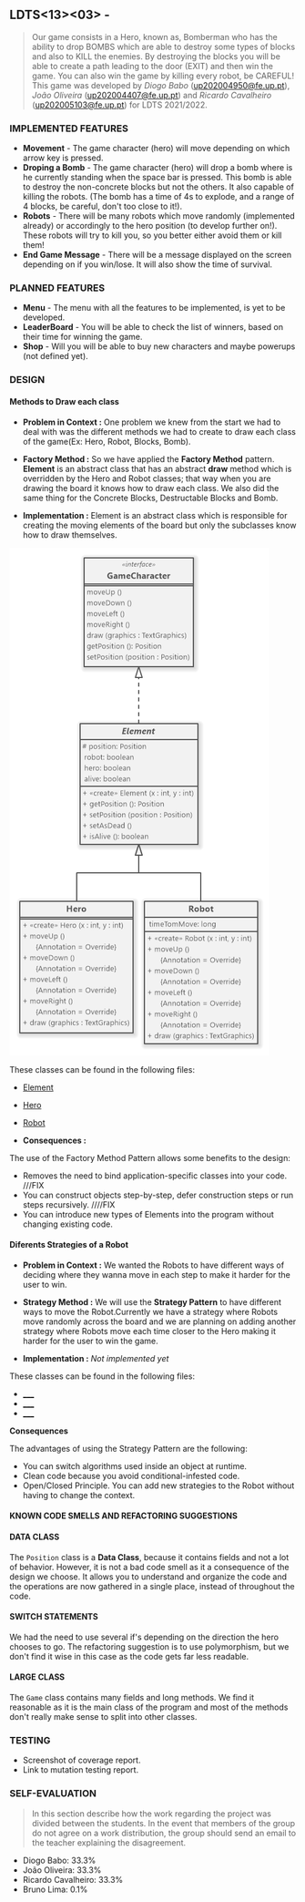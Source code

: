 ## LDTS<13><03> - <BOMBERMAN>

> Our game consists in a Hero, known as, Bomberman who has the ability to drop BOMBS which are able to destroy some types of blocks and also to KILL the enemies. By destroying the blocks you will be able to create a path leading to the door (EXIT) and then win the game. You can also win the game by killing every robot, be CAREFUL!
This game was developed by *Diogo Babo* (up202004950@fe.up.pt), *João Oliveira* (up202004407@fe.up.pt) and *Ricardo Cavalheiro* (up202005103@fe.up.pt) for LDTS 2021/2022.

### IMPLEMENTED FEATURES

- **Movement** - The game character (hero) will move depending on which arrow key is pressed.
- **Droping a Bomb** - The game character (hero) will drop a bomb where is he currently standing when the space bar is pressed. This bomb is able to destroy the non-concrete blocks but not the others. It also capable of killing the robots. (The bomb has a time of 4s to explode, and a range of 4 blocks, be careful, don't too close to it!).
- **Robots** - There will be many robots which move randomly (implemented already) or accordingly to the hero position (to develop further on!). These robots will try to kill you, so you better either avoid them or kill them!
- **End Game Message** - There will be a message displayed on the screen depending on if you win/lose. It will also show the time of survival.
  

### PLANNED FEATURES

- **Menu** - The menu with all the features to be implemented, is yet to be developed.
- **LeaderBoard** - You will be able to check the list of winners, based on their time for winning the game.
- **Shop** - Will you will be able to buy new characters and maybe powerups (not defined yet).

### DESIGN

#### Methods to Draw each class

- **Problem in Context :** One problem we knew from the start we had to deal with was the different methods we had to create to draw each class of the game(Ex: Hero, Robot, Blocks, Bomb).


- **Factory Method :** So we have applied the **Factory Method** pattern. **Element** is an abstract class that has an abstract **draw** method which is overridden by the Hero and Robot classes; that way when you are drawing the board it knows how to draw each class. We also did the same thing for the Concrete Blocks, Destructable Blocks and Bomb.


- **Implementation :** Element is an abstract class which is responsible for creating the moving elements of the board but only the subclasses know how to draw themselves.

![img](images/UML/Element.png)

These classes can be found in the following files:

- [Element](https://github.com/FEUP-LDTS-2021/ldts-project-assignment-g1303/blob/109d3ca525284eabda8cbbab17f4a8623753fc18/src/main/java/com/aor/Element/Element.java)
- [Hero](https://github.com/FEUP-LDTS-2021/ldts-project-assignment-g1303/blob/109d3ca525284eabda8cbbab17f4a8623753fc18/src/main/java/com/aor/Element/Hero.java)
- [Robot](https://github.com/FEUP-LDTS-2021/ldts-project-assignment-g1303/blob/109d3ca525284eabda8cbbab17f4a8623753fc18/src/main/java/com/aor/Element/Robot.java)


- **Consequences :**

The use of the Factory Method Pattern allows some benefits to the design:

- Removes the need to bind application-specific classes into your code. ///FIX
- You can construct objects step-by-step, defer construction steps or run steps recursively. ////FIX
- You can introduce new types of Elements into the program without changing existing code.

#### Diferents Strategies of a Robot

- **Problem in Context :** We wanted the Robots to have different ways of deciding where they wanna move in each step to make it harder for the user to win. 

- **Strategy Method :** We will use the **Strategy Pattern** to have different ways to move the Robot.Currently we have a strategy where Robots move randomly across the board and we are planning on adding another strategy where Robots move each time closer to the Hero making it harder for the user to win the game.

- **Implementation :** *Not implemented yet*

These classes can be found in the following files:

- [___]()
- [___]()
- [___]()

**Consequences**

The advantages of using the Strategy Pattern are the following:

- You can switch algorithms used inside an object at runtime.
- Clean code because you avoid conditional-infested code.
- Open/Closed Principle. You can add new strategies to the Robot without having to change the context.

#### KNOWN CODE SMELLS AND REFACTORING SUGGESTIONS


#### **DATA CLASS**

The `Position` class is a **Data Class**, because it contains fields and not a lot of behavior. However, it is not a bad code smell as it a consequence of the design we choose. It allows you to understand and organize the code and the operations are now gathered in a single place, instead of throughout the code.


#### **SWITCH STATEMENTS**

We had the need to use several if's depending on the direction the hero chooses to go. The refactoring suggestion is to use polymorphism, but we don't find it wise in this case as the code gets far less readable.

#### **LARGE CLASS**

The `Game` class contains many fields and long methods. We find it reasonable as it is the main class of the program and most of the methods don't really make sense to split into other classes.


### TESTING

- Screenshot of coverage report.
- Link to mutation testing report.

### SELF-EVALUATION

> In this section describe how the work regarding the project was divided between the students. In the event that members of the group do not agree on a work distribution, the group should send an email to the teacher explaining the disagreement.


- Diogo Babo: 33.3%
- João Oliveira: 33.3%
- Ricardo Cavalheiro: 33.3%
- Bruno Lima: 0.1%
